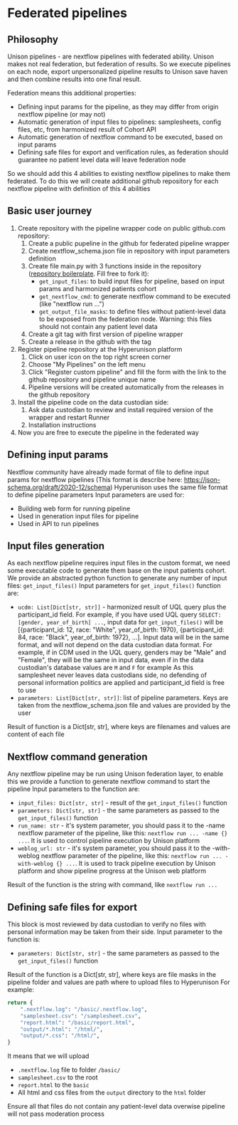 # Federated pipelines
## Philosophy
Unison pipelines - are nextflow pipelines with federated ability.
Unison makes not real federation, but federation of results.
So we execute pipelines on each node, export unpersonalized pipeline
results to Unison save haven and then combine results into one final
result.

Federation means this additional properties:
- Defining input params for the pipeline, as they may differ from origin nextflow pipeline (or may not)
- Automatic generation of input files to pipelines: samplesheets, config files, etc, from harmonized result of Cohort API
- Automatic generation of nextflow command to be executed, based on input params
- Defining safe files for export and verification rules, as federation should guarantee no patient level data will leave federation node

So we should add this 4 abilities to existing nextflow pipelines to make them federated.
To do this we will create additional github repository for each nextflow pipeline with definition of this 4 abilities

## Basic user journey
1. Create repository with the pipeline wrapper code on public github.com repository:
   1. Create a public pupeline in the github for federated pipeline wrapper
   2. Create nextflow_schema.json file in repository with input parameters definition
   3. Create file main.py with 3 functions inside in the repository ([repository boilerplate](https://github.com/Hyperunison/federated-pipeline-boilerplate). Fill free to fork it):
      - `get_input_files`: to build input files for pipeline, based on input params and harmonized patients cohort
      - `get_nextflow_cmd`: to generate nextflow command to be executed (like "nextflow run ...")
      - `get_output_file_masks`: to define files without patient-level data to be exposed from the federation node. Warning: this files should not contain any patient level data
   4. Create a git tag with first version of pipeline wrapper
   5. Create a release in the github with the tag
2. Register pipeline repository at the Hyperunison platform
   1. Click on user icon on the top right screen corner
   2. Choose "My Pipelines" on the left menu
   3. Click "Register custom pipeline" and fill the form with the link to the github repository and pipeline unique name
   4. Pipeline versions will be created automatically from the releases in the github repository
3. Install the pipeline code on the data custodian side:
   1. Ask data custodian to review and install required version of the wrapper and restart Runner
   2. Installation instructions
4. Now you are free to execute the pipeline in the federated way

## Defining input params
Nextflow community have already made format of file to define input params for nextflow pipelines (This format is describe here: https://json-schema.org/draft/2020-12/schema)
Hyperunison uses the same file format to define pipeline parameters
Input parameters are used for:
- Building web form for running pipeline
- Used in generation input files for pipeline
- Used in API to run pipelines

## Input files generation
As each nextflow pipeline requires input files in the custom format, we need some executable code to generate them base on the input patients cohort.
We provide an abstracted python function to generate any number of input files: `get_input_files()`
Input parameters for `get_input_files()` function are:
- `ucdm: List[Dict[str, str]]` - harmonized result of UQL query plus the participant_id field.
  For example, if you have used UQL query `SELECT: [gender, year_of_birth] ...`,
  input data for `get_input_files()` will be [{participant_id: 12, race: "White", year_of_birth: 1970}, {participant_id: 84, race: "Black", year_of_birth: 1972}, ...].
  Input data will be in the same format, and will not depend on the data custodian data format.
  For example, if in CDM used in the UQL query, genders may be "Male" and "Female", they will be the same in input data, even if in the data custodian's database values are `M` and `F` for example
  As this samplesheet never leaves data custodians side, no defending of personal information politics are applied and participant_id field is free to use
- `parameters: List[Dict[str, str]]`: list of pipeline parameters. Keys are taken from the nextflow_schema.json file and values are provided by the user

Result of function is a Dict[str, str], where keys are filenames and values are content of each file

## Nextflow command generation
Any nextflow pipeline may be run using Unison federation layer, to enable this we provide a function to generate nextflow command to start the pipeline
Input parameters to the function are:
- `input_files: Dict[str, str]` - result of the `get_input_files()` function
- `parameters: Dict[str, str]` - the same parameters as passed to the `get_input_files()` function
- `run_name: str` - it's system parameter, you should pass it to the -name nextflow parameter of the pipeline, like this: `nextflow run ... -name {} ...`. It is used to control pipeline execution by Unison platform
- `weblog_url: str` - it's system parameter, you should pass it to the -with-weblog nextflow parameter of the pipeline, like this: `nextflow run ... -with-weblog {} ...`. It is used to track pipeline execution by Unison platform and show pipeline progress at the Unison web platform

Result of the function is the string with command, like `nextflow run ...`

## Defining safe files for export
This block is most reviewed by data custodian to verify no files with personal information may be taken from their side.
Input parameter to the function is:
- `parameters: Dict[str, str]` - the same parameters as passed to the `get_input_files()` function

Result of the function is a Dict[str, str], where keys are file masks in the pipeline folder and values are path where to upload files to Hyperunison
For example:
```python
return {
    ".nextflow.log": "/basic/.nextflow.log",
    "samplesheet.csv": "/samplesheet.csv",
    "report.html": "/basic/report.html",
    "output/*.html": "/html/",
    "output/*.css": "/html/",
}
```

It means that we will upload
- `.nextflow.log` file to folder `/basic/`
- `samplesheet.csv` to the root
- `report.html` to the `basic`
- All html and css files from the `output` directory to the `html` folder

Ensure all that files do not contain any patient-level data overwise pipeline will not pass moderation process 
